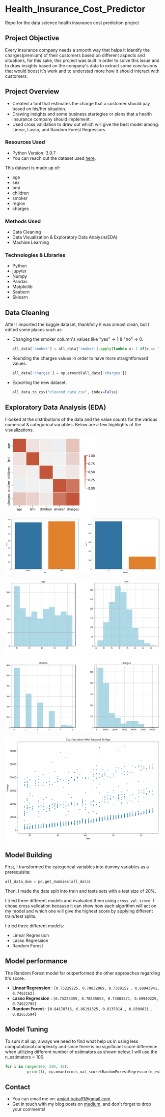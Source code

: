 # Health_Insurance_Cost_Predictor
Repo for the data science health insurance cost prediction project

## Project Objective
Every insurance company needs a smooth way that helps it identify the charges(premium) of their customers based on different aspects and situations, for this sake, this project was built in order to solve this issue and to draw insights
based on the company's data to extract some conclusions that would boost it's work and to understad more how it should interact with customers. 

## Project Overview
* Created a tool that estimates the charge that a customer should pay based on his/her situation.
* Drawing insights and some business startegies or plans that a health insurance company should implement.
* Used cross validation to draw out which will give the best model among: Linear, Lasso, and Random Forest Regressors.

### Resources Used
* Python Version: 3.9.7
* You can reach out the dataset used [here](https://www.kaggle.com/datasets/mirichoi0218/insurance).

This dataset is made up of:

* age
* sex
* bmi
* children
* smoker
* region
* charges

### Methods Used
* Data Cleaning
* Data Visualization & Exploratory Data Analysis(EDA)
* Machine Learning

### Technologies & Libraries
* Python
* jupyter
* Numpy
* Pandas
* Matplotlib
* Seaborn
* Sklearn

## Data Cleaning
After I imported the kaggle dataset, thankfully it was almost clean, but I edited some places such as:

* Changing the smoker column's values like "yes" => 1 & "no" => 0.

    ```python
    all_data['smoker'] = all_data['smoker'].apply(lambda x: 1 if(x == 'yes') else 0)
    ```
* Rounding the charges values in order to have more straightforward values.

    ```python
    all_data['charges'] = np.around(all_data['charges']) 
    ```
* Exporting the new dataset.

     ```python
    all_data.to_csv("cleaned_data.csv", index=False) 
    ```
    
## Exploratory Data Analysis (EDA)
I looked at the distributions of the data and the value counts for the various numerical & categorical variables. Below are a few highlights of the visualizations.

![alt text](https://github.com/amjadalbaba/Health_Insurance_Cost_Predictor/blob/master/Images/heatmap.png)

![alt text](https://github.com/amjadalbaba/Health_Insurance_Cost_Predictor/blob/master/Images/female_male_smoker_no_smoker.png)

![alt text](https://github.com/amjadalbaba/Health_Insurance_Cost_Predictor/blob/master/Images/histograms.png)

![alt text](https://github.com/amjadalbaba/Health_Insurance_Cost_Predictor/blob/master/Images/scatter.png)

## Model Building 

First, I transformed the categorical variables into dummy variables as a prerequisite:

```python
all_data_dum = pd.get_dummies(all_data)
```

Then, I made the data split into train and tests sets with a test size of 20%.   

I tried three different models and evaluated them using ```cross_val_score```. I chose cross validation because it can show how each algorithm will act on my model and which one will give the highest score by applying different train/test splits.   

I tried three different models:

* Linear Regression
* Lasso Regression
* Random Forest  

## Model performance
The Random Forest model far outperformed the other approaches regarding it's score. 

*	**Linear Regression** : ```[0.75229225, 0.78832069, 0.7388152 , 0.69943941, 0.7462162]```
*	**Lasso Regression**  : ```[0.75224359, 0.78835653, 0.73883871, 0.69949229, 0.74622792]```
*	**Random Forest**     : ```[0.84178716, 0.86191325, 0.8137814 , 0.8308621 , 0.82653594]```

## Model Tuning
To sum it all up, always we need to find what help us in using less computational complexity and since there is no significant score difference when utilizing different number of estimators as shown below, I will use the n_estimators = 100.

```python
for i in range(100, 200, 10):
          print((i, np.mean(cross_val_score(RandomForestRegressor(n_estimators = i), X, np.ravel(y)))))
```

## Contact
* You can email me on: amjad.baba91@gmail.com.  
* Get in touch with my blog posts on [medium](https://medium.com/@amjad.baba913), and don't forget to drop your comments!
